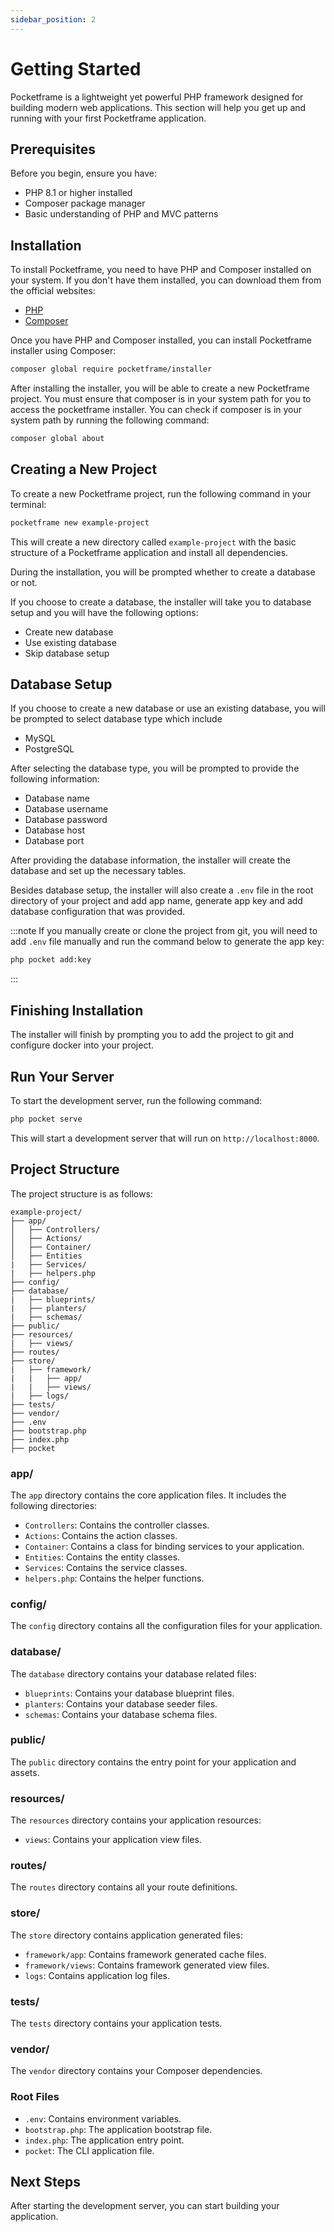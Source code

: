 ```yaml
---
sidebar_position: 2
---
```


# Getting Started

Pocketframe is a lightweight yet powerful PHP framework designed for building modern web applications. This section will help you get up and running with your first Pocketframe application.

## Prerequisites

Before you begin, ensure you have:
- PHP 8.1 or higher installed
- Composer package manager
- Basic understanding of PHP and MVC patterns

## Installation

To install Pocketframe, you need to have PHP and Composer installed on your system. If you don't have them installed, you can download them from the official websites:
- [PHP](https://www.php.net/downloads.php)
- [Composer](https://getcomposer.org/download/)

Once you have PHP and Composer installed, you can install Pocketframe installer using Composer:
```bash
composer global require pocketframe/installer
```
After installing the installer, you will be able to create a new Pocketframe project. You must ensure that composer is in your system path for you to access the pocketframe installer. You can check if composer is in your system path by running the following command:
```bash
composer global about
```

## Creating a New Project

To create a new Pocketframe project, run the following command in your terminal:

```bash
pocketframe new example-project
```

This will create a new directory called `example-project` with the basic structure of a Pocketframe application and install all dependencies.

During the installation, you will be prompted whether to create a database or not.

If you choose to create a database, the installer will take you to database setup and you will have the following options:

- Create new database
- Use existing database
- Skip database setup

## Database Setup

If you choose to create a new database or use an existing database, you will be prompted to select database type which include

- MySQL
- PostgreSQL

After selecting the database type, you will be prompted to provide the following information:

- Database name
- Database username
- Database password
- Database host
- Database port

After providing the database information, the installer will create the database and set up the necessary tables.

Besides database setup, the installer will also create a `.env` file in the root directory of your project and add app name, generate app key and add database configuration that was provided.

:::note
If you manually create or clone the project from git, you will need to add `.env` file manually and run the command below to generate the app key:
```bash
php pocket add:key
```
:::

## Finishing Installation

The installer will finish by prompting you to add the project to git and configure docker into your project.

## Run Your Server

To start the development server, run the following command:

```bash
php pocket serve
```

This will start a development server that will run on `http://localhost:8000`.


## Project Structure
The project structure is as follows:
```
example-project/
├── app/
│   ├── Controllers/
│   ├── Actions/
│   ├── Container/
│   ├── Entities
|   ├── Services/
|   ├── helpers.php
├── config/
├── database/
|   ├── blueprints/
|   ├── planters/
|   ├── schemas/
├── public/
├── resources/
|   ├── views/
├── routes/
├── store/
|   ├── framework/
|   |   ├── app/
|   |   ├── views/
|   ├── logs/
├── tests/
├── vendor/
├── .env
├── bootstrap.php
├── index.php
├── pocket
```

### app/
The `app` directory contains the core application files. It includes the following directories:
- `Controllers`: Contains the controller classes.
- `Actions`: Contains the action classes.
- `Container`: Contains a class for binding services to your application.
- `Entities`: Contains the entity classes.
- `Services`: Contains the service classes.
- `helpers.php`: Contains the helper functions.

### config/
The `config` directory contains all the configuration files for your application.

### database/
The `database` directory contains your database related files:
- `blueprints`: Contains your database blueprint files.
- `planters`: Contains your database seeder files.
- `schemas`: Contains your database schema files.

### public/
The `public` directory contains the entry point for your application and assets.

### resources/
The `resources` directory contains your application resources:
- `views`: Contains your application view files.

### routes/
The `routes` directory contains all your route definitions.

### store/
The `store` directory contains application generated files:
- `framework/app`: Contains framework generated cache files.
- `framework/views`: Contains framework generated view files.
- `logs`: Contains application log files.

### tests/
The `tests` directory contains your application tests.

### vendor/
The `vendor` directory contains your Composer dependencies.

### Root Files
- `.env`: Contains environment variables.
- `bootstrap.php`: The application bootstrap file.
- `index.php`: The application entry point.
- `pocket`: The CLI application file.

## Next Steps

After starting the development server, you can start building your application.

